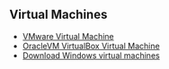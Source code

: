 ## Virtual Machines
- [VMware Virtual Machine](https://www.vmware.com/)
- [OracleVM VirtualBox Virtual Machine](https://www.virtualbox.org/wiki/Downloads)
- [Download Windows virtual machines](https://developer.microsoft.com/en-us/microsoft-edge/tools/vms)